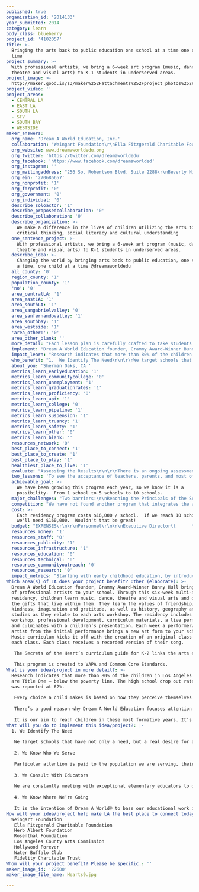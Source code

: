 ```yaml
---
published: true
organization_id: '2014133'
year_submitted: 2014
category: learn
body_class: blueberry
project_id: '4102057'
title: >-
  Bringing the arts back to public education one school at a time one child at a
  time
project_summary: >-
  With professional artists, we bring a 6-week art program (music, dance,
  theatre and visual arts) to K-1 students in underserved areas.
project_image: >-
  http://maker.good.is/s3/maker%252Fattachments%252Fproject_photos%252Fimages%252F22600%252Fdisplay%252FHearts9.jpg=c570x385
project_video: ''
project_areas:
  - CENTRAL LA
  - EAST LA
  - SOUTH LA
  - SFV
  - SOUTH BAY
  - WESTSIDE
maker_answers:
  org_name: 'Dream A World Education, Inc.'
  collaboration: "Weingart Foundation\r\nElla Fitzgerald Charitable Foundation\r\nHerb Albert Foundation\r\nRosenthal Foundation\r\nLos Angeles County Arts Commission\r\nHollywood Forever\r\nWater Buffalo Club\r\nFidelity Charitable Trust"
  org_website: www.dreamaworldedu.org
  org_twitter: 'https://twitter.com/dreamaworldedu'
  org_facebook: 'https://www.facebook.com/dreamaworlded'
  org_instagram: ''
  org_mailingaddress: "256 So. Robertson Blvd. Suite 2288\r\nBeverly Hills, CA 90211"
  org_ein: '270686657'
  org_nonprofit: '1'
  org_forprofit: '0'
  org_government: '0'
  org_individual: '0'
  describe_soloactor: '1'
  describe_proposedcollaboration: '0'
  describe_collaboration: '0'
  describe_organization: >-
    We make a difference in the lives of children utilizing the arts to develop
    critical thinking, social literacy and cultural understanding
  one_sentence_project: >-
    With professional artists, we bring a 6-week art program (music, dance,
    theatre and visual arts) to K-1 students in underserved areas.
  describe_idea: >-
    Changing the world by bringing arts back to public education, one school at
    a time, one child at a time @dreamaworldedu
  all_county: '0'
  region_county: '1'
  population_county: '1'
  'no': '0'
  area_centralLA: '1'
  area_eastLA: '1'
  area_southLA: '1'
  area_sangabrielvalley: '0'
  area_sanfernandovalley: '1'
  area_southbay: '1'
  area_westside: '1'
  'area_other:': '0'
  area_other_blank: ''
  more_detail: "Each lesson plan is carefully crafted to take students somewhere around the world where they can identify with people just like them.  From Mexico, to Kenya, Hawaii, Brazil, Israel, India, Haiti and more, children learn arts, language and cultural understanding so they can begin to grasp how they are part of a global family.\r\n\r\n“I often say I am a poster child for early arts education. What I learned was not only about being"
  implement: "Dream A World Education founder, Grammy Award-Winner Bunny Hull brings a team of professional artists to your school. Through this six-week multi-arts residency, children learn music, dance, theatre and visual arts and discover the gifts that live within them. They learn the values of friendship, kindness, imagination and gratitude, as well as history, geography and social studies as they relate to each arts workshop. The residency includes a parent workshop, professional development, curriculum materials, a live performance, and culminates with a children’s presentation. Each week a performer/teaching artist from the initial performance brings a new art form to your school. Music curriculum kicks it off with the creation of an original class song with each class. Each class receives a recorded version of their song.\r\n\r\nThe Secrets of the Heart’s curriculum guide for K-2 links the arts experience to academic achievement and critical thinking skills in Language Arts, Listening/Speaking, History, Social Studies and the development of interpersonal skills. This program reveals the arts to children as it relates to culture and tradition, gives them a little geography and history and teaches them, through self-expression, how to have greater respect for themselves and each other.\r\n\r\nThis program is created to VAPA and Common Core Standards."
  impact_learn: "Research indicates that more than 80% of the children in Los Angeles schools are Title One – below the poverty line. The high school drop out rate in 2008 was reported at 62%.\r\n\r\nEvery choice a child makes is based on how they perceive themselves and the world around them. It impacts their attitudes, the relationships they forge, and the way they interact with their families and figures of authority.\r\n\r\nThere’s a good reason why Dream A World Education focuses attention on children K-2. Early lessons have a lasting impact on a child. It is said that all the milestones relating to a child’s development happen before a child turns six. Their brain is like a sponge and a memory bank for all that enters their senses. Along with coordination, poise and stamina, patterns are formed, skills developed and the understanding of concepts and vocabulary are learned. This is the age when children learn the difference between right and wrong. It’s a time when social relationships are developed as they interact with each other and new adults as they are introduced into a school setting.\r\n\r\nIt is our aim to reach children in these most formative years. It’s true that the healthy evolution of a child depends on more than just their school experiences. They need a solid support system at home. Some children may or may not have that support, but we believe one unforgettable experience can change a life. It is our intention to provide that experience for every child we meet."
  who_benefit: "1.  We Identify The Need\r\n\r\nWe target schools that have not only a need, but a real desire for arts programming, especially those schools which are underserved. It’s important to us to work closely with principals and teachers to create a warm environment that inspires an exchange of learning and an atmosphere of cooperation.\r\n\r\n2.  We Know Who We Serve\r\n\r\nParticular attention is paid to the population we are serving, their cultural background and to the educational, emotional or special needs of the children. Whether our program lasts for one day or six weeks, our goal is to recognize the individuality of each child.\r\n\r\n3.  We Consult With Educators\r\n\r\nWe are constantly meeting with exceptional elementary educators to determine what children need, what works with existing curriculum and to explore new ways to improve our programming. We have a lot to learn from each other. In addition, there is an emphasis on consulting with other arts organizations to share and compare ideas in order to achieve the most effective lesson plans and highest level of excellence for our teaching artists.\r\n\r\n4. We Know Where We’re Going\r\n\r\nIt is the intention of Dream A World® to base our educational work in the Los Angeles area, and to then expand that outreach by targeting and identifying areas in the national and global community where our programs can be beneficial. Our future plans include developing educational programming for parents.\r\n\r\n"
  about_you: 'Sherman Oaks, CA '
  metrics_learn_earlyeducation: '1'
  metrics_learn_communitycollege: '0'
  metrics_learn_unemployment: '1'
  metrics_learn_graduationrates: '1'
  metrics_learn_proficiency: '0'
  metrics_learn_api: '1'
  metrics_learn_college: '0'
  metrics_learn_pipeline: '1'
  metrics_learn_suspension: '1'
  metrics_learn_truancy: '1'
  metrics_learn_safety: '1'
  metrics_learn_other: '0'
  metrics_learn_blank: ''
  resources_network: '0'
  best_place_to_connect: '1'
  best_place_to_create: '1'
  best_place_to_play: '1'
  healthiest_place_to_live: '1'
  evaluate: "Assessing the Results\r\n\r\nThere is an ongoing assessment of the children based on rubrics created for each workshop in the program.  After each residency is completed there is a culmination and further assessment of the children’s participation, via the journals, and curriculum guides, a debriefing with teachers, the school’s principal and with the teaching artists involved to determine the impact we have had on the children. We are constantly looking for ways to improve what we’re doing. Based on these assessments, we are able to maximize the effectiveness of each program."
  two_lessons: 'To see the acceptance of teachers, parents, and most of all, the children . '
  achievable_goal: >-
    We have been growing this program each year, so we know it is a
    possibility.  From 1 school to 5 schools to 10 schools.  
  major_challenges: "Two barriers:\r\nReaching the Principals of the Schools we can serve.\r\nFunding to pay for this vital program"
  competition: "We have not found another program that integrates the arts and social values.  \r\n\r\nLeonardo Bravo, Director, School Programs, Music Center, Performing Arts Center of Los Angeles County  \r\n\r\n“Through her Secrets of the Heart and Dream A World artist-in-residency series, Bunny has designed programs that are focused on authentic arts experiences for students that are tied to overarching enduring understandings. This is a powerful way to frame learning for children through themes such as Friendship, Courage, Truth and Kindness that connect across curriculum areas and into a student's personal life experiences. Bunny provides a program that brings the arts to life and makes it relevant for all learners and the inherent joy in her programs is tangible to students.”"
  cost: >-
    Each residency program costs $16,000 / school.  If we reach 10 schools,
    we'll need $160,000.  Wouldn't that be great!
  budget: "EXPENSES\r\n\r\nPersonnel\r\n\r\nExecutive Director\t      \t\t\t\t\t\t\t45,000.00\r\nProgram Coordinator\t(Jan-Jun; Aug-Dec)\t             \t\t\t\t30,000.00\r\nClerical – office work, filing  - 300 hours\t\t\t   \t               3,000.00\r\n \r\n\tSubtotal, Personnel\t\t\t\t\t\t\t78,000.00\r\n\t\t\t\t\t\t\t\t\r\nProgram Expenses\t\t\r\n\r\n1.\tPrinting of curriculum guides and Materials\t                            \t 1,400.00\r\na.\t$200 per school  x 7 schools\r\n2.\tArtist Fees  \r\na.\tSecrets of the Heart Spring programming (2 programs)       13,012.00 \r\nb.\tSecrets of the Heart Fall programming (5 programs)            32,530.00\t\r\n3.\tPassport To The Heart 7 programs\r\nSpring\t(5 months, 2 schools)\t\t\t                \t 2,500.00\r\nFall (2 months, 5 schools\t\t\t                \t 2,500.00\t\r\n4.\tProfessional Services \r\na.\tSound Engineers ($750 per residency x 7)\t                \t 5,250.00\r\n($750 per residency x 7)\t\t \r\n5.\tPhotography & Videography\t\t\t\t\t\t 1,500.00\r\n6.\tSet and Costumes\t\t\t\t\t                               N/A\t\t\r\n7.\tCurriculum Research and Development \t\t\t\t 1,200.00\r\n8.\tTeacher trainings\t\t\t\t\t\t\t 2,000.00\t  \r\n9.\tResources (Books & CDs per five classes)\t\t\t              2,100.00\t               \r\n10.\tLighting, sound rentals\t\t\t\t\t             1,200.00\r\n11.\tTeaching aids, props \t\t\t\t\t                 \t   350.00\r\n12.\tStudio Rental - $400 X 7 residencies\t\t\t\t             2,800.00\r\na.\tWater, food, parking\t\t\t                        \t\t   400.00\r\n13.\tProgram and Art supplies  (approx. $350 per school x 7)\t              2,450.00\r\n14.\tPurchase School Friendship Tree $150 x 5             \t\t\t   750.00\r\n15.\tFour vinyl banners for schools                                                 \t\t    640.00\r\n\r\nSubtotal, Program   \t\t\t\t\t                         72,582.00\r\n\r\nGeneral Organizational/Administrative Expenses\r\n\r\n16.\tFundraising expenses\t\t\t                   \t\t7,000.00\r\n17.\tMeals – Board \t\t\t\t\t\t  \t   300.00\r\n18.\tAccounting fees\t\t\t\t\t\t        \t   350.00\r\n19.\tWebsite  updates \t\t\t\t\t                     \t   200.00 \r\n20.\tInsurance\t\t\t\t\t\t\t           \r\na.\tAuto\t\t\t\t\t\t\t\t1,370.00\r\nb.\tLiability\t\t\t\t\t\t             3,000.00\r\n21.\tOffice supplies\t\t\t\t\t\t        \t   600.00\r\n22.\tVan loan\t\t\t\t\t\t\t      \t1,869.00\r\n23.\tPostage\t\t\t\t\t\t\t        \t   350.00\r\n24.\tPrinting  \t\t\t\t\t\t\t        \r\na.\tEnvelopes\t\t\t\t\t\t                760.00\r\nb.\tBrochures\t\t\t\t\t\t        \t   373.00\r\n25.\tGraphic Design\t\t\t\t\t\t       \t  500.00\r\n26.\tMaintenance and Repair, IT\t\t\t                     \t\t  500.00\r\n27.\tSoftware\t\t\t\t\t\t\t        \t  600.00\r\n\r\nSubtotal, General Organizational/Administrative                             17,772.00\r\n\r\n\r\nTotal Expenses\t\t\t\t\t\t      $168,354.00\t\t"
  resources_money: '1'
  resources_staff: '0'
  resources_publicity: '1'
  resources_infrastructure: '1'
  resources_education: '0'
  resources_technical: '0'
  resources_communityoutreach: '0'
  resources_research: '0'
  impact_metrics: "Starting with early childhood education, by introducing the arts and understanding of universal values, Dream A World Education, Inc. brings arts to low-income students in Los Angeles with very unique programs that address the whole child.  This organization is one-of-a kind in the field of arts education  in that it uses the arts to directly address the soclal-emotional needs of children and teach them cultural understanding in their early formative years.  They do this by using multidisciplinary arts disciplines to teach  values and life-skills, nurturing children’s creativity and individuality and giving them specific tools which they can use over a lifetime to help them lead whole, healthy and successful lives.  \r\n\r\nWe want children to know they have dreams and ambitions to keep them in school, to give them direction through their imagination and exploration of the arts.  They will year after year obtain, reach academic goals, stay in school, and achieve their dreams.  That is the dream of Dream A World Education, Inc. "
Which area(s) of LA does your project benefit? Other (elaborate): >-
  Dream A World Education founder, Grammy Award-Winner Bunny Hull brings a team
  of professional artists to your school. Through this six-week multi-arts
  residency, children learn music, dance, theatre and visual arts and discover
  the gifts that live within them. They learn the values of friendship,
  kindness, imagination and gratitude, as well as history, geography and social
  studies as they relate to each arts workshop. The residency includes a parent
  workshop, professional development, curriculum materials, a live performance,
  and culminates with a children’s presentation. Each week a performer/teaching
  artist from the initial performance brings a new art form to your school.
  Music curriculum kicks it off with the creation of an original class song with
  each class. Each class receives a recorded version of their song.
   
   The Secrets of the Heart’s curriculum guide for K-2 links the arts experience to academic achievement and critical thinking skills in Language Arts, Listening/Speaking, History, Social Studies and the development of interpersonal skills. This program reveals the arts to children as it relates to culture and tradition, gives them a little geography and history and teaches them, through self-expression, how to have greater respect for themselves and each other.
   
   This program is created to VAPA and Common Core Standards.
What is your idea/project in more detail?: >-
  Research indicates that more than 80% of the children in Los Angeles schools
  are Title One – below the poverty line. The high school drop out rate in 2008
  was reported at 62%.
   
   Every choice a child makes is based on how they perceive themselves and the world around them. It impacts their attitudes, the relationships they forge, and the way they interact with their families and figures of authority.
   
   There’s a good reason why Dream A World Education focuses attention on children K-2. Early lessons have a lasting impact on a child. It is said that all the milestones relating to a child’s development happen before a child turns six. Their brain is like a sponge and a memory bank for all that enters their senses. Along with coordination, poise and stamina, patterns are formed, skills developed and the understanding of concepts and vocabulary are learned. This is the age when children learn the difference between right and wrong. It’s a time when social relationships are developed as they interact with each other and new adults as they are introduced into a school setting.
   
   It is our aim to reach children in these most formative years. It’s true that the healthy evolution of a child depends on more than just their school experiences. They need a solid support system at home. Some children may or may not have that support, but we believe one unforgettable experience can change a life. It is our intention to provide that experience for every child we meet.
What will you do to implement this idea/project?: |-
  1. We Identify The Need
   
   We target schools that have not only a need, but a real desire for arts programming, especially those schools which are underserved. It’s important to us to work closely with principals and teachers to create a warm environment that inspires an exchange of learning and an atmosphere of cooperation.
   
   2. We Know Who We Serve
   
   Particular attention is paid to the population we are serving, their cultural background and to the educational, emotional or special needs of the children. Whether our program lasts for one day or six weeks, our goal is to recognize the individuality of each child.
   
   3. We Consult With Educators
   
   We are constantly meeting with exceptional elementary educators to determine what children need, what works with existing curriculum and to explore new ways to improve our programming. We have a lot to learn from each other. In addition, there is an emphasis on consulting with other arts organizations to share and compare ideas in order to achieve the most effective lesson plans and highest level of excellence for our teaching artists.
   
   4. We Know Where We’re Going
   
   It is the intention of Dream A World® to base our educational work in the Los Angeles area, and to then expand that outreach by targeting and identifying areas in the national and global community where our programs can be beneficial. Our future plans include developing educational programming for parents.
How will your idea/project help make LA the best place to connect today? In LA2050?: |-
  Weingart Foundation
   Ella Fitzgerald Charitable Foundation
   Herb Albert Foundation
   Rosenthal Foundation
   Los Angeles County Arts Commission
   Hollywood Forever
   Water Buffalo Club
   Fidelity Charitable Trust
Whom will your project benefit? Please be specific.: ''
maker_image_id: '22600'
maker_image_file_name: Hearts9.jpg

---
```

